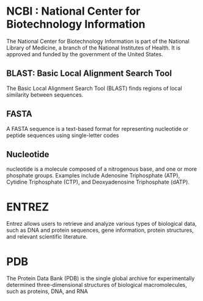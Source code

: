 # NCBI : National Center for Biotechnology Information
The National Center for Biotechnology Information is part of the National Library of Medicine, a branch of the National Institutes of Health. It is approved and funded by the government of the United States.

## BLAST: Basic Local Alignment Search Tool
The Basic Local Alignment Search Tool (BLAST) finds regions of local similarity between sequences.

## FASTA
A FASTA sequence is a text-based format for representing nucleotide or peptide sequences using single-letter codes

## Nucleotide
nucleotide is a molecule composed of a nitrogenous base, and one or more phosphate groups. Examples include Adenosine Triphosphate (ATP), Cytidine Triphosphate (CTP), and Deoxyadenosine Triphosphate (dATP).

# ENTREZ
Entrez allows users to retrieve and analyze various types of biological data, such as DNA and protein sequences, gene information, protein structures, and relevant scientific literature. 

# PDB
The Protein Data Bank (PDB) is the single global archive for experimentally determined three-dimensional structures of biological macromolecules, such as proteins, DNA, and RNA
